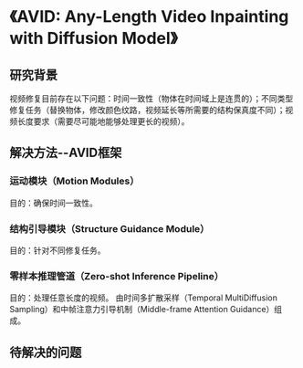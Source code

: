 # 《AVID: Any-Length Video Inpainting with Diffusion Model》

## 研究背景
视频修复目前存在以下问题：时间一致性（物体在时间域上是连贯的）；不同类型修复任务（替换物体，修改颜色纹路，视频延长等所需要的结构保真度不同）；视频长度要求（需要尽可能地能够处理更长的视频）。

## 解决方法--AVID框架
### 运动模块（Motion Modules）
目的：确保时间一致性。

### 结构引导模块（Structure Guidance Module）
目的：针对不同修复任务。

### 零样本推理管道（Zero-shot Inference Pipeline）
目的：处理任意长度的视频。
由时间多扩散采样（Temporal MultiDiffusion Sampling）和中帧注意力引导机制（Middle-frame Attention Guidance）组成。

## 待解决的问题
